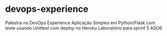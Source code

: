 # devops-experience
Palestra no DevOps Experience
Aplicação Simples em Python/Flask com teste usando Unittest com deploy no Heroku
Laboratório para sprint 5 ASO6
